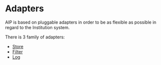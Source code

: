 # Adapters

AIP is based on pluggable adapters in order to be as flexible as possible in regard to the Institution system.

There is 3 family of adapters:
- [Store](adapters/store.md)
- [Filter](adapters/filter.md)
- [Log](adapters/log.md)
